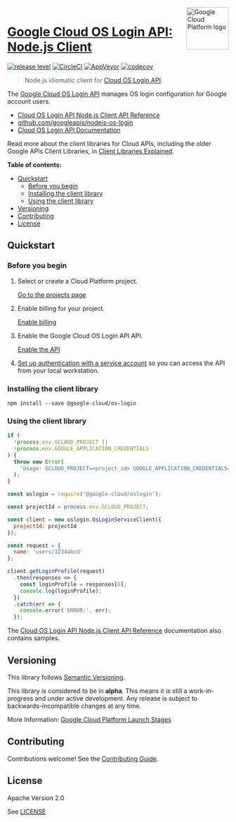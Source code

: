 <img src="https://avatars2.githubusercontent.com/u/2810941?v=3&s=96" alt="Google Cloud Platform logo" title="Google Cloud Platform" align="right" height="96" width="96"/>

# [Google Cloud OS Login API: Node.js Client](https://github.com/googleapis/nodejs-os-login)

[![release level](https://img.shields.io/badge/release%20level-alpha-orange.svg?style&#x3D;flat)](https://cloud.google.com/terms/launch-stages)
[![CircleCI](https://img.shields.io/circleci/project/github/googleapis/nodejs-os-login.svg?style=flat)](https://circleci.com/gh/googleapis/nodejs-os-login)
[![AppVeyor](https://ci.appveyor.com/api/projects/status/github/googleapis/nodejs-os-login?branch=master&svg=true)](https://ci.appveyor.com/project/googleapis/nodejs-os-login)
[![codecov](https://img.shields.io/codecov/c/github/googleapis/nodejs-os-login/master.svg?style=flat)](https://codecov.io/gh/googleapis/nodejs-os-login)

> Node.js idiomatic client for [Cloud OS Login API][product-docs].

The [Google Cloud OS Login API](https://cloud.google.com/compute/docs/oslogin/rest) manages OS login configuration for Google account users.


* [Cloud OS Login API Node.js Client API Reference][client-docs]
* [github.com/googleapis/nodejs-os-login](https://github.com/googleapis/nodejs-os-login)
* [Cloud OS Login API Documentation][product-docs]

Read more about the client libraries for Cloud APIs, including the older
Google APIs Client Libraries, in [Client Libraries Explained][explained].

[explained]: https://cloud.google.com/apis/docs/client-libraries-explained

**Table of contents:**

* [Quickstart](#quickstart)
  * [Before you begin](#before-you-begin)
  * [Installing the client library](#installing-the-client-library)
  * [Using the client library](#using-the-client-library)
* [Versioning](#versioning)
* [Contributing](#contributing)
* [License](#license)

## Quickstart

### Before you begin

1.  Select or create a Cloud Platform project.

    [Go to the projects page][projects]

1.  Enable billing for your project.

    [Enable billing][billing]

1.  Enable the Google Cloud OS Login API API.

    [Enable the API][enable_api]

1.  [Set up authentication with a service account][auth] so you can access the
    API from your local workstation.

[projects]: https://console.cloud.google.com/project
[billing]: https://support.google.com/cloud/answer/6293499#enable-billing
[enable_api]: https://console.cloud.google.com/flows/enableapi?apiid=oslogin.googleapis.com
[auth]: https://cloud.google.com/docs/authentication/getting-started

### Installing the client library

    npm install --save @google-cloud/os-login

### Using the client library

```javascript
if (
  !process.env.GCLOUD_PROJECT ||
  !process.env.GOOGLE_APPLICATION_CREDENTIALS
) {
  throw new Error(
    'Usage: GCLOUD_PROJECT=<project_id> GOOGLE_APPLICATION_CREDENTIALS=<path to key json file> node #{$0}'
  );
}

const oslogin = require('@google-cloud/oslogin');

const projectId = process.env.GCLOUD_PROJECT;

const client = new oslogin.OsLoginServiceClient({
  projectId: projectId
});

const request = {
  name: 'users/1234abcd'
};

client.getLoginProfile(request)
  .then(responses => {
    const loginProfile = responses[0];
    console.log(loginProfile);
  })
  .catch(err => {
    console.error('ERROR:', err);
  });
```


The [Cloud OS Login API Node.js Client API Reference][client-docs] documentation
also contains samples.

## Versioning

This library follows [Semantic Versioning](http://semver.org/).

This library is considered to be in **alpha**. This means it is still a
work-in-progress and under active development. Any release is subject to
backwards-incompatible changes at any time.

More Information: [Google Cloud Platform Launch Stages][launch_stages]

[launch_stages]: https://cloud.google.com/terms/launch-stages

## Contributing

Contributions welcome! See the [Contributing Guide](https://github.com/googleapis/nodejs-os-login/blob/master/.github/CONTRIBUTING.md).

## License

Apache Version 2.0

See [LICENSE](https://github.com/googleapis/nodejs-os-login/blob/master/LICENSE)

[client-docs]: https://cloud.google.com/nodejs/docs/reference/oslogin/latest/
[product-docs]: https://cloud.google.com/compute/docs/oslogin/rest
[shell_img]: //gstatic.com/cloudssh/images/open-btn.png
